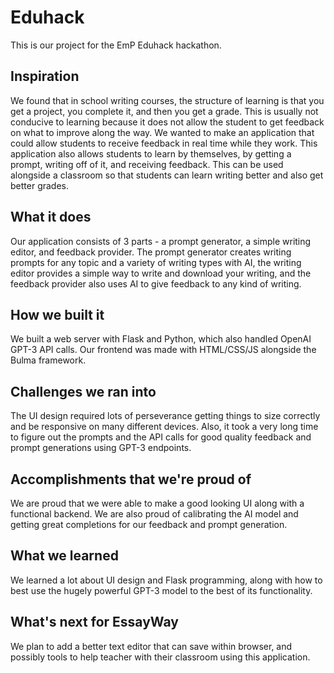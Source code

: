 # Eduhack

This is our project for the EmP Eduhack hackathon.
## Inspiration

We found that in school writing courses, the structure of learning is that you get a project, you complete it, and then you get a grade. This is usually not conducive to learning because it does not allow the student to get feedback on what to improve along the way. We wanted to make an application that could allow students to receive feedback in real time while they work. This application also allows students to learn by themselves, by getting a prompt, writing off of it, and receiving feedback. This can be used alongside a classroom so that students can learn writing better and also get better grades.


## What it does

Our application consists of 3 parts - a prompt generator, a simple writing editor, and feedback provider. The prompt generator creates writing prompts for any topic and a variety of writing types with AI, the writing editor provides a simple way to write and download your writing, and the feedback provider also uses AI to give feedback to any kind of writing.

## How we built it

We built a web server with Flask and Python, which also handled OpenAI GPT-3 API calls. Our frontend was made with HTML/CSS/JS alongside the Bulma framework.

## Challenges we ran into

The UI design required lots of perseverance getting things to size correctly and be responsive on many different devices. Also, it took a very long time to figure out the prompts and the API calls for good quality feedback and prompt generations using GPT-3 endpoints.

## Accomplishments that we're proud of

We are proud that we were able to make a good looking UI along with a functional backend. We are also proud of calibrating the AI model and getting great completions for our feedback and prompt generation.

## What we learned

We learned a lot about UI design and Flask programming, along with how to best use the hugely powerful GPT-3 model to the best of its functionality.

## What's next for EssayWay

We plan to add a better text editor that can save within browser, and possibly tools to help teacher with their classroom using this application.
